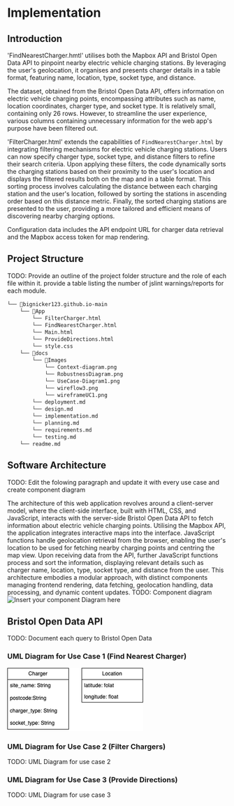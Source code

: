 # Implementation

## Introduction

'FindNearestCharger.hmtl' utilises both the Mapbox API and Bristol Open Data API to pinpoint nearby electric vehicle charging stations. By leveraging the user's geolocation, it organises and presents charger details in a table format, featuring name, location, type, socket type, and distance. 

The dataset, obtained from the Bristol Open Data API, offers information on electric vehicle charging points, encompassing attributes such as name, location coordinates, charger type, and socket type. It is relatively small, containing only 26 rows. However, to streamline the user experience, various columns containing unnecessary information for the web app's purpose have been filtered out.

'FilterCharger.html' extends the capabilities of `FindNearestCharger.html` by integrating filtering mechanisms for electric vehicle charging stations. Users can now specify charger type, socket type, and distance filters to refine their search criteria. Upon applying these filters, the code dynamically sorts the charging stations based on their proximity to the user's location and displays the filtered results both on the map and in a table format. This sorting process involves calculating the distance between each charging station and the user's location, followed by sorting the stations in ascending order based on this distance metric. Finally, the sorted charging stations are presented to the user, providing a more tailored and efficient means of discovering nearby charging options.

Configuration data includes the API endpoint URL for charger data retrieval and the Mapbox access token for map rendering.

## Project Structure
TODO: Provide an outline of the project folder structure and the role of each file within it.
provide a table listing the number of jslint warnings/reports for each module.

```
└── 📁bignicker123.github.io-main
    └── 📁App
        └── FilterCharger.html
        └── FindNearestCharger.html
        └── Main.html
        └── ProvideDirections.html
        └── style.css
    └── 📁docs
        └── 📁Images
            └── Context-diagram.png
            └── RobustnessDiagram.png
            └── UseCase-Diagram1.png
            └── wireflow3.png
            └── wireframeUC1.png
        └── deployment.md
        └── design.md
        └── implementation.md
        └── planning.md
        └── requirements.md
        └── testing.md
    └── readme.md
```
## Software Architecture
TODO: Edit the folowing paragraph and update it with every use case and create component diagram

The architecture of this web application revolves around a client-server model, where the client-side interface, built with HTML, CSS, and JavaScript, interacts with the server-side Bristol Open Data API to fetch information about electric vehicle charging points. Utilising the Mapbox API, the application integrates interactive maps into the interface. JavaScript functions handle geolocation retrieval from the browser, enabling the user's location to be used for fetching nearby charging points and centring the map view. Upon receiving data from the API, further JavaScript functions process and sort the information, displaying relevant details such as charger name, location, type, socket type, and distance from the user. This architecture embodies a modular approach, with distinct components managing frontend rendering, data fetching, geolocation handling, data processing, and dynamic content updates.
TODO: Component diagram
![Insert your component Diagram here](images/component.png)

## Bristol Open Data API
TODO: Document each query to Bristol Open Data

### UML Diagram for Use Case 1 (Find Nearest Charger)

![UML - Find Nearest Charger](Images/UMLForUseCase1.png)

### UML Diagram for Use Case 2 (Filter Chargers)
TODO: UML Diagram for use case 2

### UML Diagram for Use Case 3 (Provide Directions)
TODO: UML Diagram for use case 3


